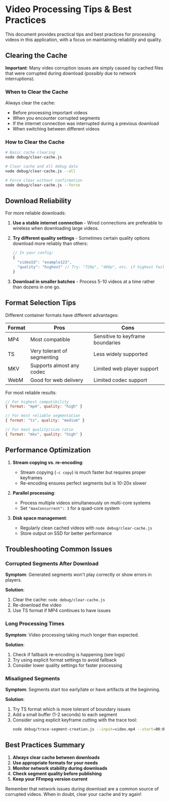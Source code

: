 # Video Processing Tips & Best Practices

This document provides practical tips and best practices for processing videos in this application, with a focus on maintaining reliability and quality.

## Clearing the Cache

**Important**: Many video corruption issues are simply caused by cached files that were corrupted during download (possibly due to network interruptions).

### When to Clear the Cache

Always clear the cache:

- Before processing important videos
- When you encounter corrupted segments
- If the internet connection was interrupted during a previous download
- When switching between different videos

### How to Clear the Cache

```bash
# Basic cache clearing
node debug/clear-cache.js

# Clear cache and all debug data
node debug/clear-cache.js --all

# Force clear without confirmation
node debug/clear-cache.js --force
```

## Download Reliability

For more reliable downloads:

1. **Use a stable internet connection** - Wired connections are preferable to wireless when downloading large videos.

2. **Try different quality settings** - Sometimes certain quality options download more reliably than others:

   ```javascript
   // In your config:
   {
     "videoId": "example123",
     "quality": "highest" // Try: "720p", "480p", etc. if highest fails
   }
   ```

3. **Download in smaller batches** - Process 5-10 videos at a time rather than dozens in one go.

## Format Selection Tips

Different container formats have different advantages:

| Format | Pros                        | Cons                             |
| ------ | --------------------------- | -------------------------------- |
| MP4    | Most compatible             | Sensitive to keyframe boundaries |
| TS     | Very tolerant of segmenting | Less widely supported            |
| MKV    | Supports almost any codec   | Limited web player support       |
| WebM   | Good for web delivery       | Limited codec support            |

For most reliable results:

```javascript
// For highest compatibility
{ format: "mp4", quality: "high" }

// For most reliable segmentation
{ format: "ts", quality: "medium" }

// For best quality/size ratio
{ format: "mkv", quality: "high" }
```

## Performance Optimization

1. **Stream copying vs. re-encoding**:

   - Stream copying (`-c copy`) is much faster but requires proper keyframes
   - Re-encoding ensures perfect segments but is 10-20x slower

2. **Parallel processing**:

   - Process multiple videos simultaneously on multi-core systems
   - Set `"maxConcurrent": 3` for a quad-core system

3. **Disk space management**:
   - Regularly clean cached videos with `node debug/clear-cache.js`
   - Store output on SSD for better performance

## Troubleshooting Common Issues

### Corrupted Segments After Download

**Symptom**: Generated segments won't play correctly or show errors in players.

**Solution**:

1. Clear the cache: `node debug/clear-cache.js`
2. Re-download the video
3. Use TS format if MP4 continues to have issues

### Long Processing Times

**Symptom**: Video processing taking much longer than expected.

**Solution**:

1. Check if fallback re-encoding is happening (see logs)
2. Try using explicit format settings to avoid fallback
3. Consider lower quality settings for faster processing

### Misaligned Segments

**Symptom**: Segments start too early/late or have artifacts at the beginning.

**Solution**:

1. Try TS format which is more tolerant of boundary issues
2. Add a small buffer (1-2 seconds) to each segment
3. Consider using explicit keyframe cutting with the trace tool:
   ```bash
   node debug/trace-segment-creation.js --input=video.mp4 --start=00:01:30 --end=00:02:00
   ```

## Best Practices Summary

1. **Always clear cache between downloads**
2. **Use appropriate formats for your needs**
3. **Monitor network stability during downloads**
4. **Check segment quality before publishing**
5. **Keep your FFmpeg version current**

Remember that network issues during download are a common source of corrupted videos. When in doubt, clear your cache and try again!
